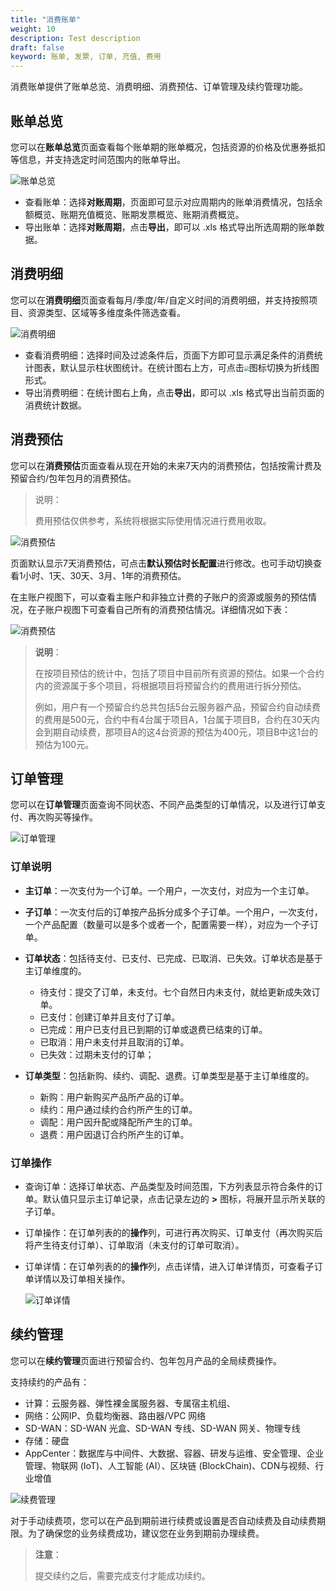 ```yaml
---
title: "消费账单"
weight: 10
description: Test description
draft: false
keyword: 账单, 发票, 订单, 充值, 费用
---
```


消费账单提供了账单总览、消费明细、消费预估、订单管理及续约管理功能。

## 账单总览

您可以在**账单总览**页面查看每个账单期的账单概况，包括资源的价格及优惠券抵扣等信息，并支持选定时间范围内的账单导出。

![账单总览](../../_images/bill_overview.png)

- 查看账单：选择**对账周期**，页面即可显示对应周期内的账单消费情况，包括余额概览、账期充值概览、账期发票概览、账期消费概览。
- 导出账单：选择**对账周期**，点击**导出**，即可以 .xls 格式导出所选周期的账单数据。

##  消费明细

您可以在**消费明细**页面查看每月/季度/年/自定义时间的消费明细，并支持按照项目、资源类型、区域等多维度条件筛选查看。

![消费明细](../../_images/consump_detail.png)

- 查看消费明细：选择时间及过滤条件后，页面下方即可显示满足条件的消费统计图表，默认显示柱状图统计。在统计图右上方，可点击<img src="../../_images/line_static.png" style="zoom:50%;" />图标切换为折线图形式。
- 导出消费明细：在统计图右上角，点击**导出**，即可以 .xls 格式导出当前页面的消费统计数据。

## 消费预估

您可以在**消费预估**页面查看从现在开始的未来7天内的消费预估，包括按需计费及预留合约/包年包月的消费预估。

> 说明：
>
> 费用预估仅供参考，系统将根据实际使用情况进行费用收取。

![消费预估](../../_images/consumption_forecast.png)

页面默认显示7天消费预估，可点击**默认预估时长配置**进行修改。也可手动切换查看1小时、1天、30天、3月、1年的消费预估。

在主账户视图下，可以查看主账户和非独立计费的子账户的资源或服务的预估情况，在子账户视图下可查看自己所有的消费预估情况。详细情况如下表：

![消费预估](../../_images/forcast_detail.png)



>**说明**：
>
>在按项目预估的统计中，包括了项目中目前所有资源的预估。如果一个合约内的资源属于多个项目，将根据项目将预留合约的费用进行拆分预估。
>
>例如，用户有一个预留合约总共包括5台云服务器产品，预留合约自动续费的费用是500元，合约中有4台属于项目A，1台属于项目B，合约在30天内会到期自动续费，那项目A的这4台资源的预估为400元，项目B中这1台的预估为100元。
## 订单管理

您可以在**订单管理**页面查询不同状态、不同产品类型的订单情况，以及进行订单支付、再次购买等操作。

![订单管理](../../_images/order_manage.png)

### 订单说明

- **主订单**：一次支付为一个订单。一个用户，一次支付，对应为一个主订单。

- **子订单**：一次支付后的订单按产品拆分成多个子订单。一个用户，一次支付，一个产品配置（数量可以是多个或者一个，配置需要一样），对应为一个子订单。

- **订单状态**：包括待支付、已支付、已完成、已取消、已失效。订单状态是基于主订单维度的。	
  - 待支付：提交了订单，未支付。七个自然日内未支付，就给更新成失效订单。
  - 已支付：创建订单并且支付了订单。
  - 已完成：用户已支付且已到期的订单或退费已结束的订单。
  - 已取消：用户未支付并且取消的订单。
  - 已失效：过期未支付的订单；

- **订单类型**：包括新购、续约、调配、退费。订单类型是基于主订单维度的。
  - 新购：用户新购买产品所产品的订单。
  - 续约：用户通过续约合约所产生的订单。
  - 调配：用户因升配或降配所产生的订单。
  - 退费：用户因退订合约所产生的订单。

### 订单操作

- 查询订单：选择订单状态、产品类型及时间范围，下方列表显示符合条件的订单。默认值只显示主订单记录，点击记录左边的 **>** 图标，将展开显示所关联的子订单。

- 订单操作：在订单列表的的**操作**列，可进行再次购买、订单支付（再次购买后将产生待支付订单）、订单取消（未支付的订单可取消）。

- 订单详情：在订单列表的的**操作**列，点击详情，进入订单详情页，可查看子订单详情以及订单相关操作。

  ![订单详情](../../_images/order_detail.png)

## 续约管理

您可以在**续约管理**页面进行预留合约、包年包月产品的全局续费操作。

支持续约的产品有：

- 计算：云服务器、弹性裸金属服务器、专属宿主机组、
- 网络：公网IP、负载均衡器、路由器/VPC 网络
- SD-WAN：SD-WAN 光盒、SD-WAN 专线、SD-WAN 网关、物理专线
- 存储：硬盘
- AppCenter：数据库与中间件、大数据、容器、研发与运维、安全管理、企业管理、物联网 (IoT)、人工智能 (AI）、区块链 (BlockChain)、CDN与视频、行业增值

![续费管理](../../_images/continue_order.png)

对于手动续费项，您可以在产品到期前进行续费或设置是否自动续费及自动续费期限。为了确保您的业务续费成功，建议您在业务到期前办理续费。

>**注意**：
>
>提交续约之后，需要完成支付才能成功续约。



